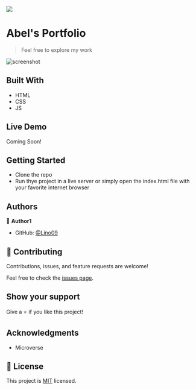 ![](https://img.shields.io/badge/Microverse-blueviolet)

# Abel's Portfolio

> Feel free to explore my work

![screenshot](https://drive.google.com/file/d/1Biwj7V5NOQTpdYbSaQnY2ze8rRn8ODrP/view?usp=sharing)

## Built With

- HTML
- CSS
- JS

## Live Demo

Coming Soon!


## Getting Started


- Clone the repo
- Run thye project in a live server or simply open the index.html file with your favorite internet browser 



## Authors

👤 **Author1**

- GitHub: [@Lino09](https://github.com/Lino09)

## 🤝 Contributing

Contributions, issues, and feature requests are welcome!

Feel free to check the [issues page](../../issues/).

## Show your support

Give a ⭐️ if you like this project!

## Acknowledgments

- Microverse

## 📝 License

This project is [MIT](./MIT.md) licensed.